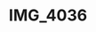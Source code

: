 ---
pid: '112'
layout: photos
title: IMG_4036
filename: IMG_4036.jpg
caption: 
previous_pid: '111'
next_pid: '113'
permalink: "/photos/112.html"
---